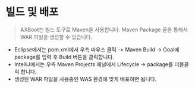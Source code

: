 # 빌드 및 배포

> AXBoot는 빌드 도구로 Maven을 사용합니다. Maven Package 골을 통해서 WAR 파일을 생성할 수 있습니다.

- Eclipse에서는 pom.xml에서 우측 마우스 클릭 -> Maven Build -> Goal에 package를 입력 후 Build 버튼을 클릭합니다.
- IntelliJ에서는 우측 Maven Projects 패널에서 Lifecycle -> package를 더블클릭 합니다.
- 생성된 WAR 파일을 사용중인 WAS 환경에 맞게 배포하면 됩니다.